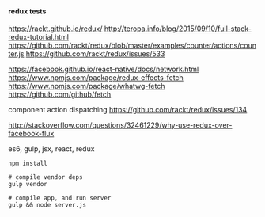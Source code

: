#### redux tests

https://rackt.github.io/redux/
http://teropa.info/blog/2015/09/10/full-stack-redux-tutorial.html
https://github.com/rackt/redux/blob/master/examples/counter/actions/counter.js
https://github.com/rackt/redux/issues/533

https://facebook.github.io/react-native/docs/network.html
https://www.npmjs.com/package/redux-effects-fetch
https://www.npmjs.com/package/whatwg-fetch
https://github.com/github/fetch

component action dispatching
https://github.com/rackt/redux/issues/134

http://stackoverflow.com/questions/32461229/why-use-redux-over-facebook-flux


es6, gulp, jsx, react, redux 

```
npm install

# compile vendor deps
gulp vendor

# compile app, and run server
gulp && node server.js 


```

